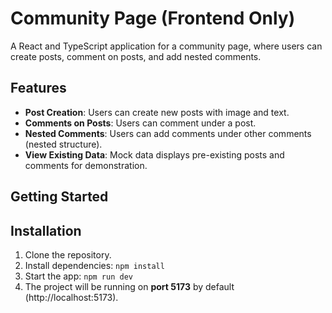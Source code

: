 # Community Page (Frontend Only)

A React and TypeScript application for a community page, where users can create posts, comment on posts, and add nested comments.

## Features
- **Post Creation**: Users can create new posts with image and text.
- **Comments on Posts**: Users can comment under a post.
- **Nested Comments**: Users can add comments under other comments (nested structure).
- **View Existing Data**: Mock data displays pre-existing posts and comments for demonstration.

## Getting Started

## Installation
1. Clone the repository.
2. Install dependencies: `npm install`
3. Start the app: `npm run dev`
4. The project will be running on **port 5173** by default (http://localhost:5173).
